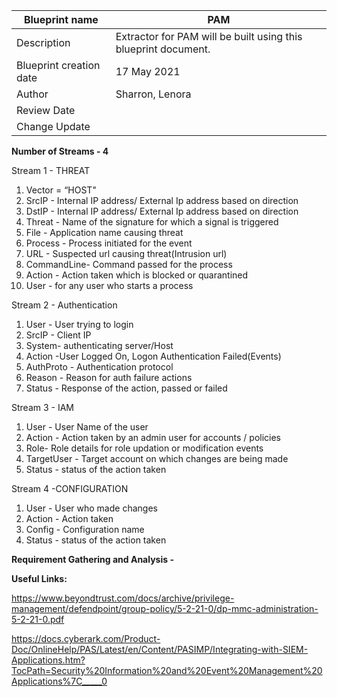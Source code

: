 | Blueprint name          | PAM                                                            |
| ----------------------- | -------------------------------------------------------------- |
| Description             | Extractor for PAM will be built using this blueprint document. |
| Blueprint creation date | 17 May 2021                                                    |
| Author                  | Sharron, Lenora                                                |
| Review Date             |                                                                |
| Change Update           |                                                                |

**Number of Streams - 4**

Stream 1 - THREAT

1. Vector = “HOST"
2. SrcIP - Internal IP address/ External Ip address based on direction
3. DstIP - Internal IP address/ External Ip address based on direction
4. Threat - Name of the signature for which a signal is triggered
5. File - Application name causing threat
6. Process - Process initiated for the event
7. URL - Suspected url causing threat(Intrusion url)
8. CommandLine- Command passed for the process
9. Action - Action taken which is blocked or quarantined
10. User - for any user who starts a process

Stream 2 - Authentication 

1. User - User trying to login
2. SrcIP - Client IP
3. System- authenticating server/Host
4. Action -User Logged On, Logon Authentication Failed(Events)
5. AuthProto - Authentication protocol
6. Reason - Reason for auth failure actions
7. Status - Response of the action, passed or failed

Stream 3 - IAM

1. User - User Name of the user
2. Action - Action taken by an admin user for accounts / policies
3. Role- Role details for role updation or modification events
4. TargetUser - Target account on which changes are being made
5. Status - status of the action taken

Stream 4 -CONFIGURATION

1. User - User who made changes
2. Action - Action taken
3. Config - Configuration name
4. Status - status of the action taken

**Requirement Gathering and Analysis -**

**Useful Links:**

https://www.beyondtrust.com/docs/archive/privilege-management/defendpoint/group-policy/5-2-21-0/dp-mmc-administration-5-2-21-0.pdf 

https://docs.cyberark.com/Product-Doc/OnlineHelp/PAS/Latest/en/Content/PASIMP/Integrating-with-SIEM-Applications.htm?TocPath=Security%20Information%20and%20Event%20Management%20Applications%7C_____0 
